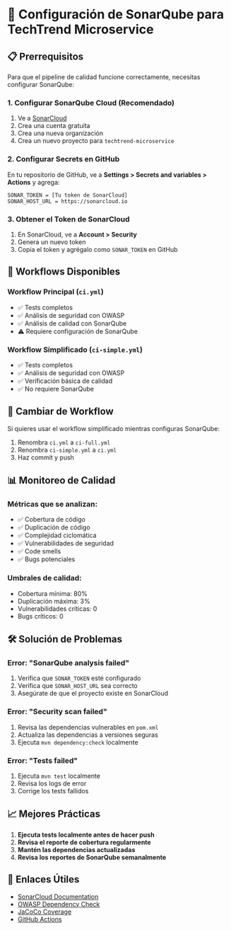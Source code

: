 # 🔧 Configuración de SonarQube para TechTrend Microservice

## 📋 Prerrequisitos

Para que el pipeline de calidad funcione correctamente, necesitas configurar SonarQube:

### 1. **Configurar SonarQube Cloud (Recomendado)**

1. Ve a [SonarCloud](https://sonarcloud.io)
2. Crea una cuenta gratuita
3. Crea una nueva organización
4. Crea un nuevo proyecto para `techtrend-microservice`

### 2. **Configurar Secrets en GitHub**

En tu repositorio de GitHub, ve a **Settings > Secrets and variables > Actions** y agrega:

```
SONAR_TOKEN = [Tu token de SonarCloud]
SONAR_HOST_URL = https://sonarcloud.io
```

### 3. **Obtener el Token de SonarCloud**

1. En SonarCloud, ve a **Account > Security**
2. Genera un nuevo token
3. Copia el token y agrégalo como `SONAR_TOKEN` en GitHub

## 🚀 Workflows Disponibles

### **Workflow Principal (`ci.yml`)**
- ✅ Tests completos
- ✅ Análisis de seguridad con OWASP
- ✅ Análisis de calidad con SonarQube
- ⚠️ Requiere configuración de SonarQube

### **Workflow Simplificado (`ci-simple.yml`)**
- ✅ Tests completos
- ✅ Análisis de seguridad con OWASP
- ✅ Verificación básica de calidad
- ✅ No requiere SonarQube

## 🔄 Cambiar de Workflow

Si quieres usar el workflow simplificado mientras configuras SonarQube:

1. Renombra `ci.yml` a `ci-full.yml`
2. Renombra `ci-simple.yml` a `ci.yml`
3. Haz commit y push

## 📊 Monitoreo de Calidad

### **Métricas que se analizan:**
- ✅ Cobertura de código
- ✅ Duplicación de código
- ✅ Complejidad ciclomática
- ✅ Vulnerabilidades de seguridad
- ✅ Code smells
- ✅ Bugs potenciales

### **Umbrales de calidad:**
- Cobertura mínima: 80%
- Duplicación máxima: 3%
- Vulnerabilidades críticas: 0
- Bugs críticos: 0

## 🛠️ Solución de Problemas

### **Error: "SonarQube analysis failed"**
1. Verifica que `SONAR_TOKEN` esté configurado
2. Verifica que `SONAR_HOST_URL` sea correcto
3. Asegúrate de que el proyecto existe en SonarCloud

### **Error: "Security scan failed"**
1. Revisa las dependencias vulnerables en `pom.xml`
2. Actualiza las dependencias a versiones seguras
3. Ejecuta `mvn dependency:check` localmente

### **Error: "Tests failed"**
1. Ejecuta `mvn test` localmente
2. Revisa los logs de error
3. Corrige los tests fallidos

## 📈 Mejores Prácticas

1. **Ejecuta tests localmente antes de hacer push**
2. **Revisa el reporte de cobertura regularmente**
3. **Mantén las dependencias actualizadas**
4. **Revisa los reportes de SonarQube semanalmente**

## 🔗 Enlaces Útiles

- [SonarCloud Documentation](https://docs.sonarcloud.io/)
- [OWASP Dependency Check](https://owasp.org/www-project-dependency-check/)
- [JaCoCo Coverage](https://www.jacoco.org/jacoco/trunk/doc/)
- [GitHub Actions](https://docs.github.com/en/actions)
